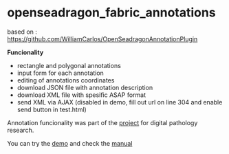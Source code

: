# openseadragon_fabric_annotations
based on : https://github.com/WilliamCarlos/OpenSeadragonAnnotationPlugin

**Funcionality**  
 - rectangle and polygonal annotations  
 - input form for each annotation
 - editing of annotations coordinates
 - download JSON file with annotation description
 - download XML file with spesific ASAP format 
 - send XML via AJAX (disabled in demo, fill out url on line 304 and enable send button in test.html)
 
Annotation funcionality was part of the [project](https://github.com/cesekova/openseadragon_project) for digital pathology research.

You can try the [demo](https://cesekova.github.io/openseadragon_fabric_annotations/test.html) and check the [manual](https://cesekova.github.io/openseadragon_fabric_annotations/user_manual.PNG)
